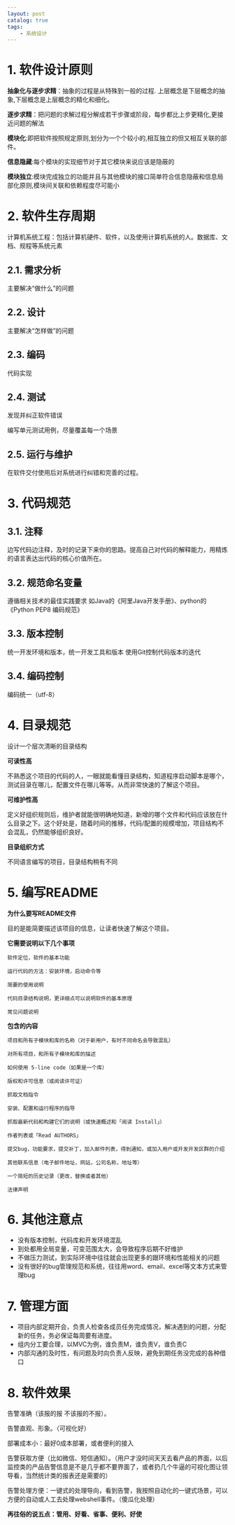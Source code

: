 ```yaml
---
layout: post   	
catalog: true 	
tags:
    - 系统设计
---
```







# 1. 软件设计原则

**抽象化与逐步求精**：抽象的过程是从特殊到一般的过程. 上层概念是下层概念的抽象,下层概念是上层概念的精化和细化。

**逐步求精**：把问题的求解过程分解成若干步骤或阶段，每步都比上步更精化,更接近问题的解法

**模块化**:即把软件按照规定原则,划分为一个个较小的,相互独立的但又相互关联的部件。

**信息隐藏**:每个模块的实现细节对于其它模块来说应该是隐蔽的

**模块独立**:模块完成独立的功能并且与其他模块的接口简单符合信息隐蔽和信息局部化原则,模块间关联和依赖程度尽可能小

# 2. 软件生存周期

计算机系统工程：包括计算机硬件、软件，以及使用计算机系统的人。数据库、文档、规程等系统元素

## 2.1. 需求分析

主要解决“做什么”的问题

## 2.2. 设计

主要解决“怎样做”的问题

## 2.3. 编码

代码实现

## 2.4. 测试

发现并纠正软件错误

编写单元测试用例，尽量覆盖每一个场景

## 2.5. 运行与维护

在软件交付使用后对系统进行纠错和完善的过程。

# 3. 代码规范

## 3.1. 注释

边写代码边注释，及时的记录下来你的思路。提高自己对代码的解释能力，用精炼的语言表达出代码的核心价值所在。

## 3.2. 规范命名变量

遵循相关技术的最佳实践要求
如Java的《阿里Java开发手册》、python的《Python PEP8 编码规范》

## 3.3. 版本控制

统一开发环境和版本，统一开发工具和版本
使用Git控制代码版本的迭代

## 3.4. 编码控制

编码统一（utf-8）

# 4. 目录规范

设计一个层次清晰的目录结构

**可读性高**

不熟悉这个项目的代码的人，一眼就能看懂目录结构，知道程序启动脚本是哪个，测试目录在哪儿，配置文件在哪儿等等。从而非常快速的了解这个项目。

**可维护性高**

定义好组织规则后，维护者就能很明确地知道，新增的哪个文件和代码应该放在什么目录之下。这个好处是，随着时间的推移，代码/配置的规模增加，项目结构不会混乱，仍然能够组织良好。

**目录组织方式**

不同语言编写的项目，目录结构稍有不同

# 5. 编写README

**为什么要写README文件**

目的是能简要描述该项目的信息，让读者快速了解这个项目。

**它需要说明以下几个事项**
```
软件定位，软件的基本功能
 
运行代码的方法：安装环境，启动命令等
 
简要的使用说明
 
代码目录结构说明，更详细点可以说明软件的基本原理
 
常见问题说明
```

**包含的内容**
```
项目和所有子模块和库的名称（对于新用户，有时不同命名会导致混乱）
 
对所有项目，和所有子模块和库的描述
 
如何使用 5-line code（如果是一个库）
 
版权和许可信息（或阅读许可证）
 
抓取文档指令
 
安装、配置和运行程序的指导
 
抓取最新代码和构建它们的说明（或快速概述和「阅读 Install」）
 
作者列表或「Read AUTHORS」
 
提交bug，功能要求，提交补丁，加入邮件列表，得到通知，或加入用户或开发开发区群的介绍
 
其他联系信息（电子邮件地址，网站，公司名称，地址等）
 
一个简短的历史记录（更改，替换或者其他）
 
法律声明
```

# 6. 其他注意点

* 没有版本控制，代码库和开发环境混乱
* 到处都用全局变量，可变范围太大，会导致程序后期不好维护
* 不做压力测试，到实际环境中往往就会出现更多的跟环境和性能相关的问题
* 没有很好的bug管理规范和系统，往往用word、email、excel等文本方式来管理bug

# 7. 管理方面

* 项目内部定期开会，负责人检查各成员任务完成情况，解决遇到的问题，分配新的任务，务必保证每周要有进度。
* 组内分工要合理，以MVC为例，谁负责M，谁负责V，谁负责C
* 内部沟通的及时性，有问题及时向负责人反映，避免到期任务没完成的各种借口

# 8. 软件效果

告警准确（该报的报 不该报的不报）。

告警直观、形象。（可视化好）

部署成本小：最好0成本部署，或者便利的接入

告警获取方便（比如微信、短信通知）。（用户才没时间天天去看产品的界面，以后监控类的产品告警信息是不是几乎都不要界面了，或者扔几个牛逼的可视化图让领导看，当然统计类的报表还是需要的）

告警处理方便：一键式的处理导向，看到告警，我按照自动化的一键式场景，可以方便的自动或人工去处理webshell事件。（傻瓜化处理）

**再往俗的说五点：管用、好看、省事、便利、好使**